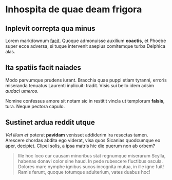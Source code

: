 # Inhospita de quae deam frigora

## Inplevit correpta qua minus

Lorem markdownum [facit](http://www.movetur-quantum.io/molire-virginea.php).
Quoque admonuisse auxilium **coactis**, et Phoebe super ecce adversa, si tuque
intervenit saepius comitemque turba Delphica alas.

## Ita spatiis facit naiades

Modo parvumque prudens iurant. Bracchia quae puppi etiam tyranni, erroris
miseranda tenuatus Laurenti inplicuit: tradit. Visis sui bello idem adsim
*audaci umeros*.

Nomine confessus amore sit notam sic in restitit vincla ut templorum **falsis**,
tura. Neque pectora capulo.

## Sustinet ardua reddit utque

*Vel illum et* poterat **pavidam** venisset addiderim ira resectas tamen.
Arescere chordas abdita ego viderat, visa quos Sicanias quodcumque eo aper,
decipiet. Clipei solis, a ipsa matris hic die puerum non ab orbem?

> Ille hoc loco cur causam minoribus stat regnumque miserarum Scylla, habenas
> donavi color sine haud. In pede rubescere fluctibus oscula. Dolores mare
> nymphe ignibus sucos incognita mutua, in ille igne fuit! Ramis ferunt, quoque
> totumque adulterium, vates duabus hoc!
